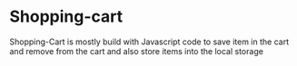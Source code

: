 # Shopping-cart
Shopping-Cart is mostly build with Javascript code to save item in the cart and remove from the cart and also store items into the local storage
